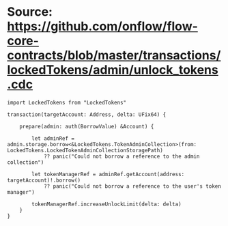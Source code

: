 # Source: https://github.com/onflow/flow-core-contracts/blob/master/transactions/lockedTokens/admin/unlock_tokens.cdc

```
import LockedTokens from "LockedTokens"

transaction(targetAccount: Address, delta: UFix64) {

    prepare(admin: auth(BorrowValue) &Account) {

        let adminRef = admin.storage.borrow<&LockedTokens.TokenAdminCollection>(from: LockedTokens.LockedTokenAdminCollectionStoragePath)
            ?? panic("Could not borrow a reference to the admin collection")

        let tokenManagerRef = adminRef.getAccount(address: targetAccount)!.borrow()
            ?? panic("Could not borrow a reference to the user's token manager")

        tokenManagerRef.increaseUnlockLimit(delta: delta)
    }
}

```